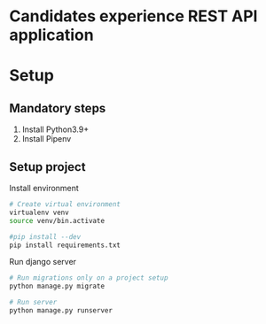 # Candidates experience REST API application

# Setup

## Mandatory steps
1. Install Python3.9+
2. Install Pipenv

## Setup project
Install environment
```bash
# Create virtual environment
virtualenv venv
source venv/bin.activate

#pip install --dev
pip install requirements.txt
```

Run django server
```bash
# Run migrations only on a project setup
python manage.py migrate

# Run server
python manage.py runserver
```